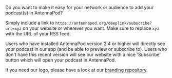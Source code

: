 Do you want to make it easy for your network or audience to add your podcast(s) in AntennaPod?

Simply include a link to `https://antennapod.org/deeplink/subscribe?url=xyz` on your website or wherever you want. Make sure to replace `xyz` with the URL of your RSS feed.

Users who have installed AntennaPod version 2.4 or higher will directly see your podcast in our app (and be able to preview or subscribe to). Users who don't have this recent version will see our website with a nice 'Subscribe' button which will open your podcast in AntennaPod.

If you need our logo, please have a look at our [branding repository](https://github.com/AntennaPod/branding).
